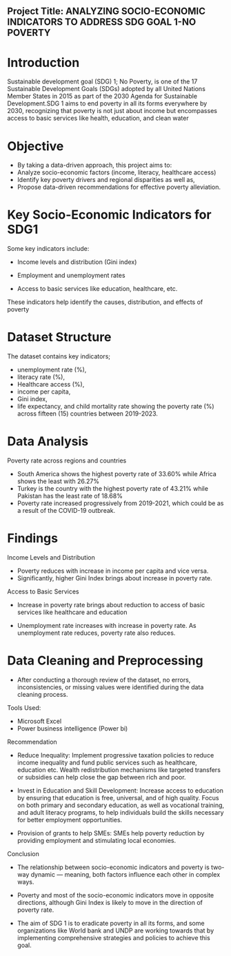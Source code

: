 ## Project Title: ANALYZING SOCIO-ECONOMIC INDICATORS TO ADDRESS SDG GOAL 1-NO POVERTY

# Introduction

Sustainable development goal (SDG) 1; No Poverty, is one of the 17 Sustainable Development Goals (SDGs) adopted by all United Nations Member States in 2015 as part of the 2030 Agenda for Sustainable Development.SDG 1 aims to end poverty in all its forms everywhere by 2030, recognizing that poverty is not just about income but encompasses access to basic services like health, education, and clean water

# Objective

- By taking a data-driven approach, this project aims to: 
- Analyze socio-economic factors (income, literacy, healthcare access)
- Identify key poverty drivers and regional disparities as well as,
- Propose data-driven recommendations for effective poverty alleviation. 

# Key Socio-Economic Indicators for SDG1

Some key indicators include:
-	Income levels and distribution (Gini index)

-	Employment and unemployment rates

- Access to basic services like education, healthcare, etc. 

These indicators help identify the causes, distribution, and effects of poverty


# Dataset Structure

The dataset contains key indicators;

-	unemployment rate (%),
-	literacy rate (%), 
-	Healthcare access (%),
-	income per capita,
-	Gini index, 
-	life expectancy, and child mortality rate showing the poverty rate (%) across fifteen (15) countries between 2019-2023.


# Data Analysis 
Poverty rate across regions and countries

-	South America shows the highest poverty rate of 33.60% while Africa shows the least with 26.27%
-	Turkey is the country with the highest poverty rate of 43.21% while Pakistan has the least rate of 18.68%
-	Poverty rate increased progressively from 2019-2021, which could be as a result of the COVID-19 outbreak.

# Findings

Income Levels and Distribution

- Poverty reduces with increase in income per capita and vice versa. 
-	Significantly, higher Gini Index brings about increase in poverty rate.
  
Access to Basic Services

- Increase in poverty rate brings about reduction to access of basic services like healthcare and education

-	Unemployment rate increases with increase in poverty rate. As unemployment rate reduces, poverty rate also reduces.
	
# Data Cleaning and Preprocessing

-	After conducting a thorough review of the dataset, no errors, inconsistencies, or missing values were identified during the data cleaning process.
  
Tools Used:

- Microsoft Excel
- Power business intelligence (Power bi)

Recommendation

- Reduce Inequality: Implement progressive taxation policies to reduce income inequality and fund public services such as healthcare, education etc. Wealth redistribution mechanisms like targeted transfers or subsidies can help close the gap between rich and poor.
  
- Invest in Education and Skill Development: Increase access to education by ensuring that education is free, universal, and of high quality. Focus on both primary and secondary education, as well as vocational training, and adult literacy programs, to help individuals build the skills necessary for better employment opportunities.
  
- Provision of grants to help SMEs: SMEs help poverty reduction by providing employment and stimulating local economies.

Conclusion

- The relationship between socio-economic indicators and poverty is two-way dynamic — meaning, both factors influence each other in complex ways. 

- Poverty and most of the socio-economic indicators move in opposite directions, although Gini Index is likely to move in the direction of poverty rate. 

- The aim of SDG 1 is to eradicate poverty in all its forms, and some organizations like World bank and UNDP are working towards that by implementing comprehensive strategies and policies to achieve this goal.

